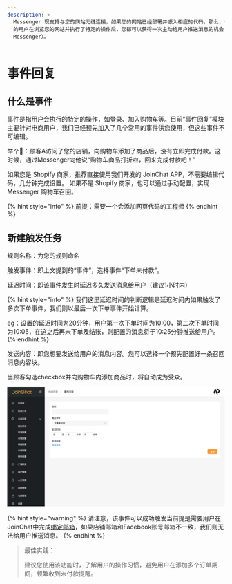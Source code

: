 ```yaml
---
description: >-
  Messenger 现支持与您的网站无缝连接，如果您的网站已经部署并嵌入相应的代码，那么，任意一个登录过 Facebook
  的用户在浏览您的网站并执行了特定的操作后，您都可以获得一次主动给用户推送消息的机会（即使这个用户没有关注您的 Facebook Page 或者
  Messenger）。
---
```


# 事件回复

## 什么是事件

事件是指用户会执行的特定的操作，如登录、加入购物车等。目前“事件回复”模块主要针对电商用户，我们已经预先加入了几个常用的事件供您使用，但这些事件不可编辑。

举个🌰：顾客A访问了您的店铺，向购物车添加了商品后，没有立即完成付款。这时候，通过Messenger向他说“购物车商品打折啦，回来完成付款吧！”

如果您是 Shopify 商家，推荐直接使用我们开发的 JoinChat APP，不需要编辑代码，几分钟完成设置。 如果不是 Shopify 商家，也可以通过手动配置，实现 Messenger 购物车召回。

{% hint style="info" %}
前提：需要一个会添加网页代码的工程师
{% endhint %}

## 新建触发任务

规则名称：为您的规则命名

触发事件：即上文提到的“事件”，选择事件“下单未付款”。

延迟时间：即该事件发生时延迟多久发送消息给用户（建议1小时内）

{% hint style="info" %}
我们这里延迟时间的判断逻辑是延迟时间内如果触发了多次下单事件，我们则以最后一次下单事件开始计算。

eg：设置的延迟时间为20分钟，用户第一次下单时间为10:00，第二次下单时间为10:05，在这之后再未下单及结账，则配置的消息将于10:25分钟推送给用户。
{% endhint %}



发送内容：即您想要发送给用户的消息内容。您可以选择一个预先配置好一条召回消息内容块。

当顾客勾选checkbox并向购物车内添加商品时，将自动成为受众。

![](../../.gitbook/assets/image%20%2863%29.png)

{% hint style="warning" %}
请注意，该事件可以成功触发当前提是需要用户在JoinChat中完成[绑定邮箱](../../basic-knowledge/xiao-xi-mo-ban-ka-pian.md#bang-ding-you-xiang)，如果店铺邮箱和Facebook账号邮箱不一致，我们则无法给用户推送消息。
{% endhint %}

> 最佳实践：
>
> 建议您使用该功能时，了解用户的操作习惯，避免用户在添加多个订单期间，频繁收到未付款提醒。

